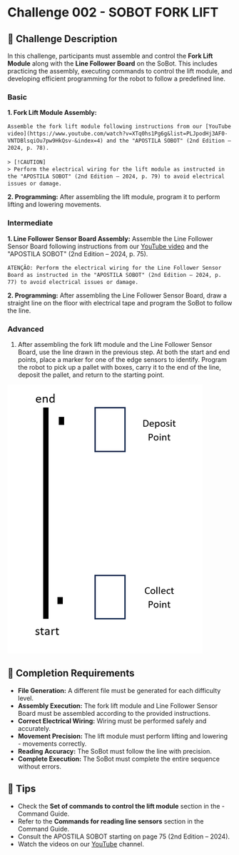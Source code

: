 # Challenge 002 - SOBOT FORK LIFT
## 🎯  Challenge Description
In this challenge, participants must assemble and control the **Fork Lift Module** along with the **Line Follower Board** on the SoBot. This includes practicing the assembly, executing commands to control the lift module, and developing efficient programming for the robot to follow a predefined line.

### Basic

**1. Fork Lift Module Assembly:**

    Assemble the fork lift module following instructions from our [YouTube video](https://www.youtube.com/watch?v=XTq0hs1Pg6g&list=PLJpodHj3AF0-VNTDBlsqiOu7pw9HkQsv-&index=4) and the "APOSTILA SOBOT" (2nd Edition – 2024, p. 78).

    > [!CAUTION]
    > Perform the electrical wiring for the lift module as instructed in the "APOSTILA SOBOT" (2nd Edition – 2024, p. 79) to avoid electrical issues or damage.

**2. Programming:**
   After assembling the lift module, program it to perform lifting and lowering movements.



### Intermediate
**1. Line Follower Sensor Board Assembly:**
    Assemble the Line Follower Sensor Board following instructions from our [YouTube video](https://www.youtube.com/watch?v=owvi0FTPSAM&list=PLJpodHj3AF0-VNTDBlsqiOu7pw9HkQsv-&index=3) and the "APOSTILA SOBOT" (2nd Edition – 2024, p. 75).

    ATENÇÃO: Perform the electrical wiring for the Line Follower Sensor Board as instructed in the "APOSTILA SOBOT" (2nd Edition – 2024, p. 77) to avoid electrical issues or damage.

**2. Programming:**
   After assembling the Line Follower Sensor Board, draw a straight line on the floor with electrical tape and program the SoBot to follow the line.



### Advanced
 1. After assembling the fork lift module and the Line Follower Sensor Board, use the line drawn in the previous step. At both the start and end points, place a marker for one of the edge sensors to identify. Program the robot to pick up a pallet with boxes, carry it to the end of the line, deposit the pallet, and return to the starting point.

![Forklift Path](./imgs/challenge_002_path.png)

## 🥇 Completion Requirements
- **File Generation:** A different file must be generated for each difficulty level.
- **Assembly Execution:** The fork lift module and Line Follower Sensor Board must be assembled according to the provided instructions.
- **Correct Electrical Wiring:** Wiring must be performed safely and accurately.
- **Movement Precision:** The lift module must perform lifting and lowering - movements correctly.
- **Reading Accuracy:** The SoBot must follow the line with precision.
- **Complete Execution:** The SoBot must complete the entire sequence without errors.

## 🌟 Tips
- Check the **Set of commands to control the lift module** section in the - Command Guide.
- Refer to the **Commands for reading line sensors** section in the Command Guide.
- Consult the APOSTILA SOBOT starting on page 75 (2nd Edition – 2024).
- Watch the videos on our [YouTube](https://www.youtube.com/@solistecnologia/videos) channel.